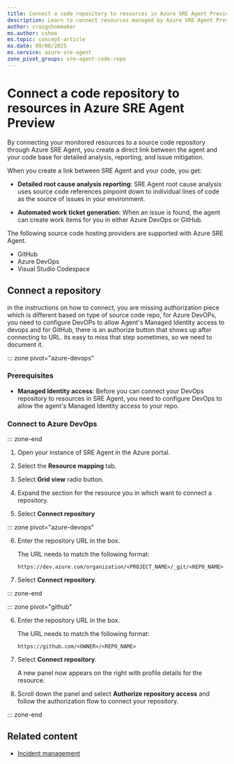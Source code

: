 ```yaml
---
title: Connect a code repository to resources in Azure SRE Agent Preview
description: Learn to connect resources managed by Azure SRE Agent Preview to a code repository for detailed root cause analysis and summary reports.
author: craigshoemaker
ms.author: cshoe
ms.topic: concept-article
ms.date: 09/08/2025
ms.service: azure-sre-agent
zone_pivot_groups: sre-agent-code-repo
---
```


# Connect a code repository to resources in Azure SRE Agent Preview

By connecting your monitored resources to a source code repository through Azure SRE Agent, you create a direct link between the agent and your code base for detailed analysis, reporting, and issue mitigation.

When you create a link between SRE Agent and your code, you get:

- **Detailed root cause analysis reporting**: SRE Agent root cause analysis uses source code references pinpoint down to individual lines of code as the source of issues in your environment.

- **Automated work ticket generation**: When an issue is found, the agent can create work items for you in either Azure DevOps or GitHub.

The following source code hosting providers are supported with Azure SRE Agent.

- GitHub
- Azure DevOps
- Visual Studio Codespace

## Connect a repository

in the instructions on how to connect, you are missing authorization piece which is different based on type of source code repo, for Azure DevOPs, you need to configure DevOPs to allow Agent's Managed Identity access to devops and for GitHub, there is an authorize button that shows up after connecting to URL. its easy to miss that step sometimes, so we need to document it.

::: zone pivot="azure-devops"

### Prerequisites

- **Managed Identity access**: Before you can connect your DevOps repository to resources in SRE Agent, you need to configure DevOps to allow the agent's Managed Identity access to your repo.

### Connect to Azure DevOps

::: zone-end

1. Open your instance of SRE Agent in the Azure portal.

2. Select the **Resource mapping** tab.

3. Select **Grid view** radio button.

4. Expand the section for the resource you in which want to connect a repository.

5. Select **Connect repository**

::: zone pivot="azure-devops"

6. Enter the repository URL in the box.

    The URL needs to match the following format:

    `https://dev.azure.com/organization/<PROJECT_NAME>/_git/<REPO_NAME>`

7. Select **Connect repository**.

::: zone-end

::: zone pivot="github"

6. Enter the repository URL in the box.

    The URL needs to match the following format:

    `https://github.com/<OWNER>/<REPO_NAME>`

7. Select **Connect repository**.

    A new panel now appears on the right with profile details for the resource.

8. Scroll down the panel and select **Authorize repository access** and follow the authorization flow to connect your repository.

::: zone-end

## Related content

- [Incident management](./incident-management.md)
